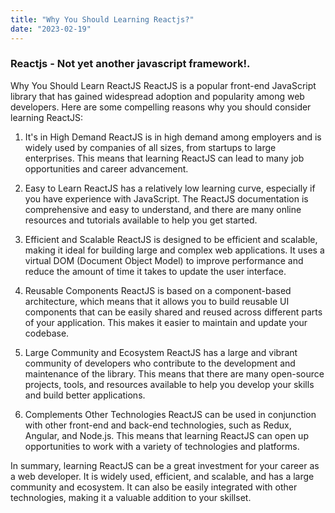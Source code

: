 ```yaml
---
title: "Why You Should Learning Reactjs?"
date: "2023-02-19"
---
```


### Reactjs - Not yet another javascript framework!.

Why You Should Learn ReactJS
ReactJS is a popular front-end JavaScript library that has gained widespread adoption and popularity among web developers. Here are some compelling reasons why you should consider learning ReactJS:

1. It's in High Demand
   ReactJS is in high demand among employers and is widely used by companies of all sizes, from startups to large enterprises. This means that learning ReactJS can lead to many job opportunities and career advancement.

2. Easy to Learn
   ReactJS has a relatively low learning curve, especially if you have experience with JavaScript. The ReactJS documentation is comprehensive and easy to understand, and there are many online resources and tutorials available to help you get started.

3. Efficient and Scalable
   ReactJS is designed to be efficient and scalable, making it ideal for building large and complex web applications. It uses a virtual DOM (Document Object Model) to improve performance and reduce the amount of time it takes to update the user interface.

4. Reusable Components
   ReactJS is based on a component-based architecture, which means that it allows you to build reusable UI components that can be easily shared and reused across different parts of your application. This makes it easier to maintain and update your codebase.

5. Large Community and Ecosystem
   ReactJS has a large and vibrant community of developers who contribute to the development and maintenance of the library. This means that there are many open-source projects, tools, and resources available to help you develop your skills and build better applications.

6. Complements Other Technologies
   ReactJS can be used in conjunction with other front-end and back-end technologies, such as Redux, Angular, and Node.js. This means that learning ReactJS can open up opportunities to work with a variety of technologies and platforms.

In summary, learning ReactJS can be a great investment for your career as a web developer. It is widely used, efficient, and scalable, and has a large community and ecosystem. It can also be easily integrated with other technologies, making it a valuable addition to your skillset.
